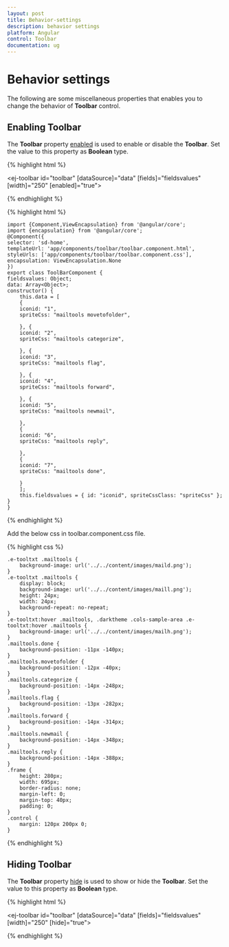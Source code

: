 ```yaml
---
layout: post
title: Behavior-settings
description: behavior settings
platform: Angular
control: Toolbar
documentation: ug
---
```


# Behavior settings

The following are some miscellaneous properties that enables you to change the behavior of **Toolbar** control.

## Enabling Toolbar

The **Toolbar** property [enabled](https://help.syncfusion.com/api/js/ejtoolbar#members:enabled) is used to enable or disable the **Toolbar**. Set the value to this property as **Boolean** type.

{% highlight html %}

<ej-toolbar id="toolbar" [dataSource]="data" [fields]="fieldsvalues" [width]="250" [enabled]="true"></ej-toolbar>

{% endhighlight %}

{% highlight html %}

    import {Component,ViewEncapsulation} from '@angular/core';
    import {encapsulation} from '@angular/core'; 
    @Component({
    selector: 'sd-home',
    templateUrl: 'app/components/toolbar/toolbar.component.html',
    styleUrls: ['app/components/toolbar/toolbar.component.css'],
    encapsulation: ViewEncapsulation.None
    })
    export class ToolBarComponent {
    fieldsvalues: Object;
    data: Array<Object>;
    constructor() {
        this.data = [
        {
        iconid: "1",
        spriteCss: "mailtools movetofolder",

        }, {
        iconid: "2",
        spriteCss: "mailtools categorize",

        }, {
        iconid: "3",
        spriteCss: "mailtools flag",

        }, {
        iconid: "4",
        spriteCss: "mailtools forward",

        }, {
        iconid: "5",
        spriteCss: "mailtools newmail",

        },
        {
        iconid: "6",
        spriteCss: "mailtools reply",

        },
        {
        iconid: "7",
        spriteCss: "mailtools done",

        }
        ];
        this.fieldsvalues = { id: "iconid", spriteCssClass: "spriteCss" };
    }
    }

{% endhighlight %}

Add the below css in toolbar.component.css file.

{% highlight css %}

    .e-tooltxt .mailtools {
        background-image: url('../../content/images/maild.png');
    }
    .e-tooltxt .mailtools {
        display: block;
        background-image: url('../../content/images/maill.png');
        height: 24px;
        width: 24px;
        background-repeat: no-repeat;
    }
    .e-tooltxt:hover .mailtools, .darktheme .cols-sample-area .e-tooltxt:hover .mailtools {
        background-image: url('../../content/images/mailh.png');
    }
    .mailtools.done {
        background-position: -11px -140px;
    }
    .mailtools.movetofolder {
        background-position: -12px -40px;
    }
    .mailtools.categorize {
        background-position: -14px -248px;
    }
    .mailtools.flag {
        background-position: -13px -282px;
    }
    .mailtools.forward {
        background-position: -14px -314px;
    }
    .mailtools.newmail {
        background-position: -14px -348px;
    }
    .mailtools.reply {
        background-position: -14px -388px;
    } 
    .frame {
        height: 280px;
        width: 695px;
        border-radius: none;
        margin-left: 0;
        margin-top: 40px;
        padding: 0;
    }
    .control {
        margin: 120px 200px 0;
    }

{% endhighlight %}

## Hiding Toolbar 

The **Toolbar** property [hide](https://help.syncfusion.com/api/js/ejtoolbar#members:hide) is used to show or hide the **Toolbar**. Set the value to this property as **Boolean** type.

{% highlight html %}
    
<ej-toolbar id="toolbar" [dataSource]="data" [fields]="fieldsvalues" [width]="250" [hide]="true"></ej-toolbar>

{% endhighlight %}